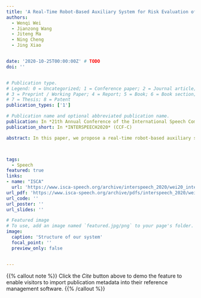 ```yaml
---
title: 'A Real-Time Robot-Based Auxiliary System for Risk Evaluation of COVID-19 Infection'
authors:
  - Wenqi Wei
  - Jianzong Wang
  - Jiteng Ma
  - Ning Cheng
  - Jing Xiao


date: '2020-10-25T00:00:00Z' # TODO
doi: ''


# Publication type.
# Legend: 0 = Uncategorized; 1 = Conference paper; 2 = Journal article;
# 3 = Preprint / Working Paper; 4 = Report; 5 = Book; 6 = Book section;
# 7 = Thesis; 8 = Patent
publication_types: ['1']

# Publication name and optional abbreviated publication name.
publication: In *21th Annual Conference of the International Speech Communication Association*
publication_short: In *INTERSPEECH2020* (CCF-C)

abstract: In this paper, we propose a real-time robot-based auxiliary system for risk evaluation of COVID-19 infection. It combines real-time speech recognition, temperature measurement, keyword detection, cough detection and other functions in order to convert live audio into actionable structured data to achieve the COVID-19 infection risk assessment function. In order to better evaluate the COVID-19 infection, we propose an end-to-end method for cough detection and classification for our proposed system. It is based on real conversation data from human-robot, which processes speech signals to detect cough and classifies it if detected. The structure of our model are maintained concise to be implemented for real-time applications. And we further embed this entire auxiliary diagnostic system in the robot and it is placed in the communities, hospitals and supermarkets to support COVID-19 testing. The system can be further leveraged within a business rules engine, thus serving as a foundation for real-time supervision and assistance applications. Our model utilizes a pretrained, robust training environment that allows for efficient creation and customization of customer-specific health states.



tags:
  - Speech
featured: true
links:
- name: "ISCA"
  url: 'https://www.isca-speech.org/archive/interspeech_2020/wei20_interspeech.html'
url_pdf: 'https://www.isca-speech.org/archive/pdfs/interspeech_2020/wei20_interspeech.pdf'
url_code: ''
url_poster: ''
url_slides: ''

# Featured image
# To use, add an image named `featured.jpg/png` to your page's folder.
image:
  caption: 'Structure of our system'
  focal_point: ''
  preview_only: false


---
```


{{% callout note %}}
Click the _Cite_ button above to demo the feature to enable visitors to import publication metadata into their reference management software.
{{% /callout %}}

